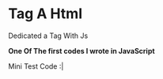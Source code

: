 # Tag A Html
Dedicated a Tag With Js


**One Of The first codes I wrote in JavaScript**




Mini Test Code :|
